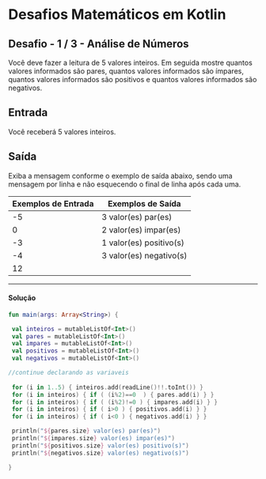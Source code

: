 # **Desafios Matemáticos em Kotlin**

## Desafio - **1** **/** **3** **-** **Análise de Números**

Você deve fazer a leitura de 5 valores inteiros. Em seguida mostre quantos valores informados são pares, quantos valores informados são ímpares, quantos valores informados são positivos e quantos valores informados são negativos.

## Entrada

Você receberá 5 valores inteiros.

## Saída

Exiba a mensagem conforme o exemplo de saída abaixo, sendo uma mensagem por linha e não esquecendo o final de linha após cada uma.

 

| Exemplos de Entrada | Exemplos de Saída       |
| ------------------- | ----------------------- |
| -5                  | 3 valor(es) par(es)     |
| 0                   | 2 valor(es) impar(es)   |
| -3                  | 1 valor(es) positivo(s) |
| -4                  | 3 valor(es) negativo(s) |
| 12                  |                         |



<hr />

<h4 align="left">Solução</h4>

```kotlin
fun main(args: Array<String>) {

 val inteiros = mutableListOf<Int>()
 val pares = mutableListOf<Int>()
 val impares = mutableListOf<Int>()
 val positivos = mutableListOf<Int>()
 val negativos = mutableListOf<Int>()

//continue declarando as variaveis
  
 for (i in 1..5) { inteiros.add(readLine()!!.toInt()) }
 for (i in inteiros) { if ( (i%2)==0  ) { pares.add(i) } }
 for (i in inteiros) { if ( (i%2)!=0 ) { impares.add(i) } }
 for (i in inteiros) { if ( i>0 ) { positivos.add(i) } }
 for (i in inteiros) { if ( i<0 ) { negativos.add(i) } }

 println("${pares.size} valor(es) par(es)")
 println("${impares.size} valor(es) impar(es)")
 println("${positivos.size} valor(es) positivo(s)")
 println("${negativos.size} valor(es) negativo(s)")

}
```


